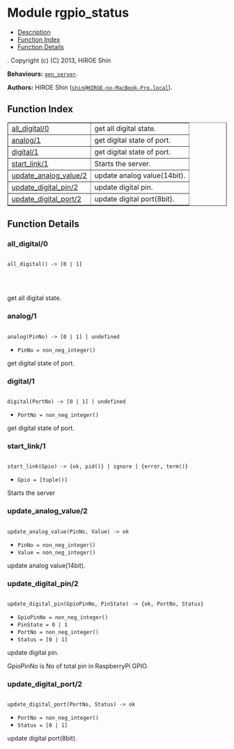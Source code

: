 

# Module rgpio_status #
* [Description](#description)
* [Function Index](#index)
* [Function Details](#functions)


.
Copyright (c) (C) 2013, HIROE Shin

__Behaviours:__ [`gen_server`](gen_server.md).

__Authors:__ HIROE Shin ([`shin@HIROE-no-MacBook-Pro.local`](mailto:shin@HIROE-no-MacBook-Pro.local)).
<a name="index"></a>

## Function Index ##


<table width="100%" border="1" cellspacing="0" cellpadding="2" summary="function index"><tr><td valign="top"><a href="#all_digital-0">all_digital/0</a></td><td>get all digital state.</td></tr><tr><td valign="top"><a href="#analog-1">analog/1</a></td><td>get digital state of port.</td></tr><tr><td valign="top"><a href="#digital-1">digital/1</a></td><td>get digital state of port.</td></tr><tr><td valign="top"><a href="#start_link-1">start_link/1</a></td><td>Starts the server.</td></tr><tr><td valign="top"><a href="#update_analog_value-2">update_analog_value/2</a></td><td>update analog value(14bit).</td></tr><tr><td valign="top"><a href="#update_digital_pin-2">update_digital_pin/2</a></td><td>update digital pin.</td></tr><tr><td valign="top"><a href="#update_digital_port-2">update_digital_port/2</a></td><td>update digital port(8bit).</td></tr></table>


<a name="functions"></a>

## Function Details ##

<a name="all_digital-0"></a>

### all_digital/0 ###


<pre><code>
all_digital() -&gt; [0 | 1]
</code></pre>

<br></br>


get all digital state.
<a name="analog-1"></a>

### analog/1 ###


<pre><code>
analog(PinNo) -&gt; [0 | 1] | undefined
</code></pre>

<ul class="definitions"><li><code>PinNo = non_neg_integer()</code></li></ul>

get digital state of port.
<a name="digital-1"></a>

### digital/1 ###


<pre><code>
digital(PortNo) -&gt; [0 | 1] | undefined
</code></pre>

<ul class="definitions"><li><code>PortNo = non_neg_integer()</code></li></ul>

get digital state of port.
<a name="start_link-1"></a>

### start_link/1 ###


<pre><code>
start_link(Gpio) -&gt; {ok, pid()} | ignore | {error, term()}
</code></pre>

<ul class="definitions"><li><code>Gpio = [tuple()]</code></li></ul>

Starts the server
<a name="update_analog_value-2"></a>

### update_analog_value/2 ###


<pre><code>
update_analog_value(PinNo, Value) -&gt; ok
</code></pre>

<ul class="definitions"><li><code>PinNo = non_neg_integer()</code></li><li><code>Value = non_neg_integer()</code></li></ul>

update analog value(14bit).
<a name="update_digital_pin-2"></a>

### update_digital_pin/2 ###


<pre><code>
update_digital_pin(GpioPinNo, PinState) -&gt; {ok, PortNo, Status}
</code></pre>

<ul class="definitions"><li><code>GpioPinNo = non_neg_integer()</code></li><li><code>PinState = 0 | 1</code></li><li><code>PortNo = non_neg_integer()</code></li><li><code>Status = [0 | 1]</code></li></ul>


update digital pin.


GpioPinNo is No of total pin in RaspberryPi GPIO.
<a name="update_digital_port-2"></a>

### update_digital_port/2 ###


<pre><code>
update_digital_port(PortNo, Status) -&gt; ok
</code></pre>

<ul class="definitions"><li><code>PortNo = non_neg_integer()</code></li><li><code>Status = [0 | 1]</code></li></ul>

update digital port(8bit).
